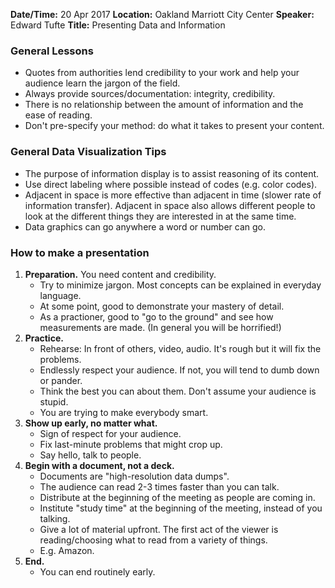 **Date/Time:** 20 Apr 2017
**Location:** Oakland Marriott City Center
**Speaker:** Edward Tufte
**Title:** Presenting Data and Information

### General Lessons
* Quotes from authorities lend credibility to your work and help your audience learn the jargon of the field.
* Always provide sources/documentation: integrity, credibility.
* There is no relationship between the amount of information and the ease of reading.
* Don't pre-specify your method: do what it takes to present your content.

### General Data Visualization Tips
* The purpose of information display is to assist reasoning of its content.
* Use direct labeling where possible instead of codes (e.g. color codes).
* Adjacent in space is more effective than adjacent in time (slower rate of information transfer). Adjacent in space also allows different people to look at the different things they are interested in at the same time.
* Data graphics can go anywhere a word or number can go.

### How to make a presentation
1. **Preparation.** You need content and credibility.
    * Try to minimize jargon. Most concepts can be explained in everyday language.
    * At some point, good to demonstrate your mastery of detail.
    * As a practioner, good to "go to the ground" and see how measurements are made. (In general you will be horrified!)
2. **Practice.**
    * Rehearse: In front of others, video, audio. It's rough but it will fix the problems.
    * Endlessly respect your audience. If not, you will tend to dumb down or pander.
    * Think the best you can about them. Don't assume your audience is stupid.
    * You are trying to make everybody smart.
3. **Show up early, no matter what.**
    * Sign of respect for your audience.
    * Fix last-minute problems that might crop up.
    * Say hello, talk to people.
4. **Begin with a document, not a deck.**
    * Documents are "high-resolution data dumps".
    * The audience can read 2-3 times faster than you can talk.
    * Distribute at the beginning of the meeting as people are coming in.
    * Institute "study time" at the beginning of the meeting, instead of you talking.
    * Give a lot of material upfront. The first act of the viewer is reading/choosing what to read from a variety of things.
    * E.g. Amazon.
5. **End.**
    * You can end routinely early.

